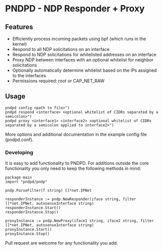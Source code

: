 # PNDPD - NDP Responder + Proxy
## Features
- Efficiently process incoming packets using bpf (which runs in the kernel)
- Respond to all NDP solicitations on an interface
- Respond to NDP solicitations for whitelisted addresses on an interface
- Proxy NDP between interfaces with an optional whitelist for neighbor solicitations
- Optionally automatically determine whitelist based on the IPs assigned to the interfaces 
- Permissions required: root or CAP_NET_RAW

## Usage
```` 
pndpd config <path to file>")
pndpd respond <interface> <optional whitelist of CIDRs separated by a semicolon>")
pndpd proxy <interface1> <interface2> <optional whitelist of CIDRs separated by a semicolon applied to interface2>")
````
More options and additional documentation in the example config file (pndpd.conf).

### Developing
It is easy to add functionality to PNDPD. For additions outside the core functionality you only need to keep the following methods in mind:
```` 
package main
import "pndpd/pndp"

pndp.ParseFilter(f string) []*net.IPNet

responderInstance := pndp.NewResponder(iface string, filter []*net.IPNet, autosenseInterface string)
responderInstance.Start()
responderInstance.Stop()

proxyInstance := pndp.NewProxy(iface1 string, iface2 string, filter []*net.IPNet, autosenseInterface string)
proxyInstance.Start()
proxyInstance.Stop()
````
Pull request are welcome for any functionality you add.
